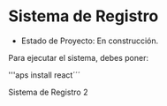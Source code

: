 <h1> Sistema de Registro</h1>

- Estado de Proyecto: En construcción.

Para ejecutar el sistema, debes poner:

'''aps install react´´´

Sistema de Registro 2
